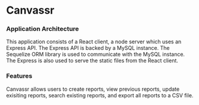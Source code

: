# Canvassr

### Application Architecture
This application consists of a React client, a node server which uses an Express API. The Express API is backed by a MySQL instance. The Sequelize ORM library is used to communicate with the MySQL instance. The Express is also used to serve the static files from the React client.

### Features
Canvassr allows users to create reports, view previous reports, update exisiting reports, search existing reports, and export all reports to a CSV file.